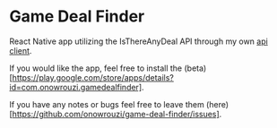 # Game Deal Finder
React Native app utilizing the IsThereAnyDeal API through my own [api client](https://github.com/onowrouzi/itad-api-client-ts).

If you would like the app, feel free to install the (beta)[https://play.google.com/store/apps/details?id=com.onowrouzi.gamedealfinder].

If you have any notes or bugs feel free to leave them (here)[https://github.com/onowrouzi/game-deal-finder/issues].
